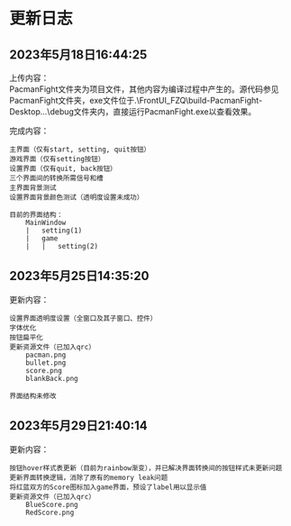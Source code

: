 # 更新日志
## 2023年5月18日16:44:25

上传内容：  
    PacmanFight文件夹为项目文件，其他内容为编译过程中产生的。源代码参见PacmanFight文件夹，exe文件位于.\FrontUI_FZQ\build-PacmanFight-Desktop...\debug文件夹内，直接运行PacmanFight.exe以查看效果。

完成内容：  
    
    主界面（仅有start, setting, quit按钮）  
    游戏界面（仅有setting按钮）  
    设置界面（仅有quit, back按钮）  
    三个界面间的转换所需信号和槽  
    主界面背景测试  
    设置界面背景颜色测试（透明度设置未成功）  
    
    目前的界面结构：  
        MainWindow
        |   setting(1)
        |   game
        |   |   setting(2)

## 2023年5月25日14:35:20

更新内容：  
    
    设置界面透明度设置（全窗口及其子窗口、控件）  
    字体优化  
    按钮扁平化  
    更新资源文件（已加入qrc）  
        pacman.png  
        bullet.png  
        score.png  
        blankBack.png  

    界面结构未修改

## 2023年5月29日21:40:14

更新内容：  

    按钮hover样式表更新（目前为rainbow渐变），并已解决界面转换间的按钮样式未更新问题  
    更新界面转换逻辑，消除了原有的memory leak问题  
    将红蓝双方的Score图标加入game界面，预设了label用以显示值  
    更新资源文件（已加入qrc）  
        BlueScore.png  
        RedScore.png  